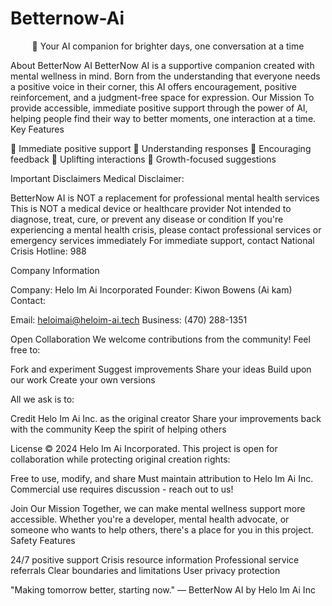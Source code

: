 # Betternow-Ai
<p align="center">
🌟 Your AI companion for brighter days, one conversation at a time
</p>
About BetterNow AI
BetterNow AI is a supportive companion created with mental wellness in mind. Born from the understanding that everyone needs a positive voice in their corner, this AI offers encouragement, positive reinforcement, and a judgment-free space for expression.
Our Mission
To provide accessible, immediate positive support through the power of AI, helping people find their way to better moments, one interaction at a time.
Key Features

🌟 Immediate positive support
💭 Understanding responses
🎯 Encouraging feedback
💪 Uplifting interactions
🌱 Growth-focused suggestions

Important Disclaimers
Medical Disclaimer:

BetterNow AI is NOT a replacement for professional mental health services
This is NOT a medical device or healthcare provider
Not intended to diagnose, treat, cure, or prevent any disease or condition
If you're experiencing a mental health crisis, please contact professional services or emergency services immediately
For immediate support, contact National Crisis Hotline: 988

Company Information

Company: Helo Im Ai Incorporated
Founder: Kiwon Bowens (Ai kam)
Contact:

Email: heloimai@heloim-ai.tech
Business: (470) 288-1351



Open Collaboration
We welcome contributions from the community! Feel free to:

Fork and experiment
Suggest improvements
Share your ideas
Build upon our work
Create your own versions

All we ask is to:

Credit Helo Im Ai Inc. as the original creator
Share your improvements back with the community
Keep the spirit of helping others

License
© 2024 Helo Im Ai Incorporated.
This project is open for collaboration while protecting original creation rights:

Free to use, modify, and share
Must maintain attribution to Helo Im Ai Inc.
Commercial use requires discussion - reach out to us!

Join Our Mission
Together, we can make mental wellness support more accessible. Whether you're a developer, mental health advocate, or someone who wants to help others, there's a place for you in this project.
Safety Features

24/7 positive support
Crisis resource information
Professional service referrals
Clear boundaries and limitations
User privacy protection


"Making tomorrow better, starting now."
— BetterNow AI by Helo Im Ai Inc
